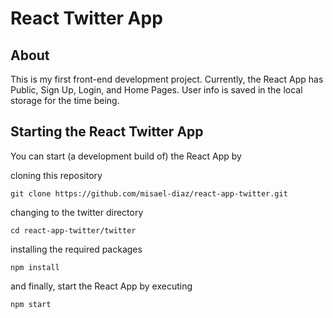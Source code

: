 # React Twitter App

## About
This is my first front-end development project.
Currently, the React App has Public, Sign Up, Login, and Home Pages.
User info is saved in the local storage for the time being.

## Starting the React Twitter App

You can start (a development build of) the React App by

cloning this repository
```
git clone https://github.com/misael-diaz/react-app-twitter.git
```

changing to the twitter directory
```
cd react-app-twitter/twitter
```

installing the required packages
```
npm install
```

and finally, start the React App by executing
```
npm start
```
